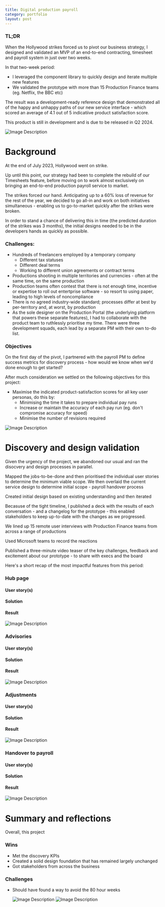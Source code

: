 ```yaml
---
title: Digital production payroll
category: portfolio
layout: post
---
```


### TL;DR
When the Hollywood strikes forced us to pivot our business strategy, I designed and validated an MVP of an end-to-end contracting, timesheet and payroll system in just over two weeks. 

In that two-week period: 
* I leveraged the component library to quickly design and iterate multiple new features
* We validated the prototype with more than 15 Production Finance teams (eg. Netflix, the BBC etc)

The result was a development-ready reference design that demonstrated all of the happy and unhappy paths of our new service interface - which scored an average of 4.1 out of 5 indicatiive product satisfaction score.

This product is still in development and is due to be released in Q2 2024.


![Image Description](https://johnhaynesportfolio.s3.eu-west-2.amazonaws.com/app--notifications--messages+grey.png)

# Background
At the end of July 2023, Hollywood went on strike. 

Up until this point, our strategy had been to complete the rebuild of our Timesheets feature, before moving on to work almost exclusively on bringing an end-to-end production payroll service to market. 

The strikes forced our hand. Anticipating up to a 60% loss of revenue for the rest of the year, we decided to go all-in and work on both initiatives simultaneous - enabling us to go-to-market quickly after the strikes were broken. 

In order to stand a chance of delivering this in time (the predicted duration of the strikes was 3 months), the initial designs needed to be in the developers hands as quickly as possible.

### Challenges: 
* Hundreds of freelancers employed by a temporary company
	* Different tax statuses
	* Different deal terms
	* Working to different union agreements or contract terms
* Productions shooting in multiple territories and currencies - often at the same time, on the same production
* Production teams often contest that there is not enough time, incentive or expertise to roll out entertprise software - so resort to using paper, leading to high levels of noncompliance
* There is no agreed industry-wide standard; processes differ at best by per-territory and, at worst, by production
* As the sole designer on the Production Portal (the underlying platform that powers these separate features), I had to collaborate with the product team to ruthlessly prioritise my time. There were three development squads, each lead by a separate PM with their own to-do list. 
 
### Objectives
On the first day of the pivot, I partnered with the payroll PM to define success metrics for discovery process - how would we know when we'd done enough to get started? 

After much consideration we settled on the following objectives for this project: 
* Maximise the indicated product-satisfaction scores for all key user personas, do this by: 
	* Minimising the time it takes to prepare individual pay runs
	* Increase or maintain the accuracy of each pay run (eg. don't compromise accuracy for speed)
	* Minimise the number of revisions required

![Image Description](https://johnhaynesportfolio.s3.eu-west-2.amazonaws.com/app--notifications--messages+grey.png)


# Discovery and design validation 
Given the urgency of the project, we abandoned our usual and ran the disocvery and design processes in parallel. 

Mapped the jobs-to-be-done and then prioritised the individual user stories to determine the minimum viable scope. We then overlaid the current service design to determine initial scope - payroll handover process

Created initial design based on existing understanding and then iterated

Becasuse of the tight timeline, I published a deck with the results of each conversation - and a changelog for the prototype - this enabled stakeholders to keep up-to-date with the changes as we progressed.

We lined up 15 remote user interviews with Production Finance teams from across a range of productions 

Used Microsoft teams to record the reactions

Published a three-minute video teaser of the key challenges, feedback and excitement about our prototype - to share with execs and the board

Here's a short recap of the most impactful features from this period: 

### Hub page
#### User story(s)

#### Solution

#### Result

![Image Description](https://johnhaynesportfolio.s3.eu-west-2.amazonaws.com/app--notifications--messages+grey.png)

### Advisories
#### User story(s)

#### Solution

#### Result
![Image Description](https://johnhaynesportfolio.s3.eu-west-2.amazonaws.com/app--notifications--messages+grey.png)

### Adjustments
#### User story(s)

#### Solution

#### Result

![Image Description](https://johnhaynesportfolio.s3.eu-west-2.amazonaws.com/app--notifications--messages+grey.png)

### Handover to payroll
#### User story(s)

#### Solution

#### Result
![Image Description](https://johnhaynesportfolio.s3.eu-west-2.amazonaws.com/app--notifications--messages+grey.png)


# Summary and reflections
Overall, this project

### Wins
* Met the discovery KPIs 
* Created a solid design foundation that has remained largely unchanged
* Got stakeholders from across the business 

### Challenges
* Should have found a way to avoid the 80 hour weeks

  ![Image Description](https://johnhaynesportfolio.s3.eu-west-2.amazonaws.com/app--notifications--messages+grey.png)
  ![Image Description](https://johnhaynesportfolio.s3.eu-west-2.amazonaws.com/app--notifications--messages+grey.png)



